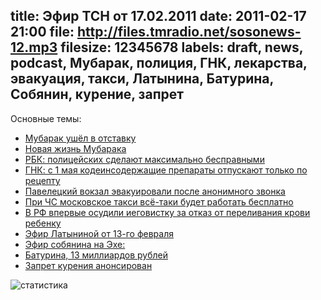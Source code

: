 title: Эфир ТСН от 17.02.2011
date: 2011-02-17 21:00
file: http://files.tmradio.net/sosonews-12.mp3
filesize: 12345678
labels: draft, news, podcast, Мубарак, полиция, ГНК, лекарства, эвакуация, такси, Латынина, Батурина, Собянин, курение, запрет
---
Основные темы:

<ul>
<li><a href="http://www.lenta.ru/news/2011/02/11/mubarak1/">Мубарак ушёл в отставку</a></li>
<li><a href="http://top.rbc.ru/incidents/14/02/2011/543117.shtml">Новая жизнь Мубарака</a></li>
<li><a href="http://www.rbcdaily.ru/2011/02/17/focus/562949979727598">РБК: полицейских сделают максимально бесправными</a></li>
<li><a href="http://finam.fm/news/84605/">ГНК: с 1 мая кодеинсодержащие препараты отпускают только по рецепту</a></li>
<li><a href="http://www.rian.ru/incidents/20110212/333604638.html">Павелецкий вокзал эвакуировали после анонимного звонка</a></li>
<li><a href="http://top.rbc.ru/society/31/01/2011/535538.shtml">При ЧС московское такси всё-таки будет работать бесплатно</a></li>
<li><a href="http://medportal.ru/mednovosti/news/2011/02/02/sentence/">В РФ впервые осудили иеговистку за отказ от переливания крови ребенку</a></li>
<li><a href="http://echo.msk.ru/programs/code/749183-echo/">Эфир Латыниной от 13-го февраля</a></li>
<li><a href="http://echo.msk.ru/programs/beseda/750466-echo/">Эфир собянина на Эхе:</a></li>
<li><a href="http://txt.newsru.com/russia/17feb2011/inteko.html">Батурина, 13 миллиардов рублей</a></li>
<li><a href="http://www.kp.ru/daily/25637/801786/">Запрет курения анонсирован</a></li>
</ul>

![статистика](http://files.tmradio.net/sosonews-12.png)
